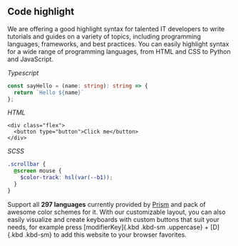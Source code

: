 ## Code highlight

We are offering a good highlight syntax for talented IT developers to write tutorials and guides on a variety of topics, including programming languages, frameworks, and best practices. You can easily highlight syntax for a wide range of programming languages, from HTML and CSS to Python and JavaScript.

_Typescript_

``` typescript
const sayHello = (name: string): string => {
  return `Hello ${name}`
};
```

_HTML_

``` markup
<div class="flex">
  <button type="button">Click me</button>
</div>
```

_SCSS_

``` scss
.scrollbar {
  @screen mouse {
    $color-track: hsl(var(--b1));
  }
}
```

Support all **297 languages** currently provided by [Prism](https://prismjs.com/) and pack of awesome color schemes for it. With our customizable layout, you can also easily visualize and create keyboards with custom buttons that suit your needs, for example press [modifierKey]{.kbd .kbd-sm .uppercase} + [D]{.kbd .kbd-sm} to add this website to your browser favorites.
